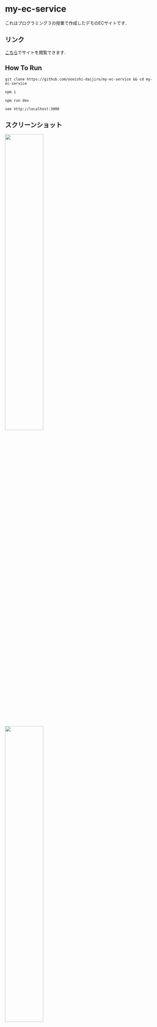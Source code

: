 # my-ec-service
これはプログラミング３の授業で作成したデモのECサイトです．
## リンク
[こちら](https://oonishi-daijiro.github.io/my-ec-service)でサイトを閲覧できます．
## How To Run
```
git clone https://github.com/oonishi-daijiro/my-ec-service && cd my-ec-service
```
```
npm i
```
```
npm run dev
```
```
see http://localhost:3000
```

## スクリーンショット

<img src="https://github.com/user-attachments/assets/e83acb77-cf7a-4fe6-ac79-41c6357612f0" width='50%'>
<img src="https://github.com/user-attachments/assets/a6b0f48d-45ed-42ec-9cfb-55718fae8bf6" width='50%'>
<img src="https://github.com/user-attachments/assets/b1173540-4674-4530-a609-d511c9490771" width='50%'>
